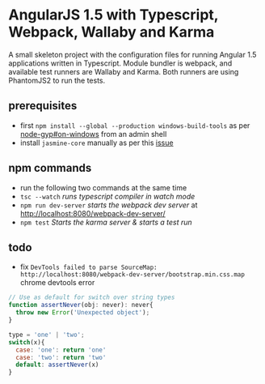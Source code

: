 # AngularJS 1.5 with Typescript, Webpack, Wallaby and Karma

A small skeleton project with the configuration files for running Angular 1.5
applications written in Typescript. Module bundler is webpack, and available test runners are Wallaby and Karma.
Both runners are using PhantomJS2 to run the tests.

## prerequisites

- first `npm install --global --production windows-build-tools` as per [node-gyp#on-windows](https://github.com/nodejs/node-gyp#on-windows) from an admin shell
- install `jasmine-core` manually as per this [issue](https://stackoverflow.com/questions/36218661/unable-to-run-npm-install-successfully-due-to-unmet-peer-dependencies)

## npm commands

- run the following two commands at the same time
- `tsc --watch` _runs typescript compiler in watch mode_
- `npm run dev-server` _starts the webpack dev server_ at [http://localhost:8080/webpack-dev-server/](http://localhost:8080/webpack-dev-server/)
- `npm test` _Starts the karma server & starts a test run_

## todo

- fix `DevTools failed to parse SourceMap: http://localhost:8080/webpack-dev-server/bootstrap.min.css.map` chrome devtools error

```javascript
// Use as default for switch over string types
function assertNever(obj: never): never{
  throw new Error('Unexpected object');
}

type = 'one' | 'two';
switch(x){
  case: 'one': return 'one'
  case: 'two': return 'two'
  default: assertNever(x)
}
```
